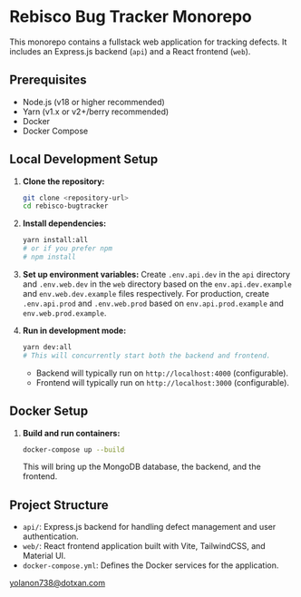 # Rebisco Bug Tracker Monorepo

This monorepo contains a fullstack web application for tracking defects. It includes an Express.js backend (`api`) and a React frontend (`web`).

## Prerequisites

- Node.js (v18 or higher recommended)
- Yarn (v1.x or v2+/berry recommended)
- Docker
- Docker Compose

## Local Development Setup

1.  **Clone the repository:**
    ```bash
    git clone <repository-url>
    cd rebisco-bugtracker
    ```

2.  **Install dependencies:**
    ```bash
    yarn install:all
    # or if you prefer npm
    # npm install
    ```

3.  **Set up environment variables:**
    Create `.env.api.dev` in the `api` directory and `.env.web.dev` in the `web` directory based on the `env.api.dev.example` and `env.web.dev.example` files respectively. For production, create `.env.api.prod` and `.env.web.prod` based on `env.api.prod.example` and `env.web.prod.example`.

4.  **Run in development mode:**
    ```bash
    yarn dev:all
    # This will concurrently start both the backend and frontend.
    ```
    - Backend will typically run on `http://localhost:4000` (configurable).
    - Frontend will typically run on `http://localhost:3000` (configurable).

## Docker Setup

1.  **Build and run containers:**
    ```bash
    docker-compose up --build
    ```
    This will bring up the MongoDB database, the backend, and the frontend.

## Project Structure

-   `api/`: Express.js backend for handling defect management and user authentication.
-   `web/`: React frontend application built with Vite, TailwindCSS, and Material UI.
-   `docker-compose.yml`: Defines the Docker services for the application.

yolanon738@dotxan.com
